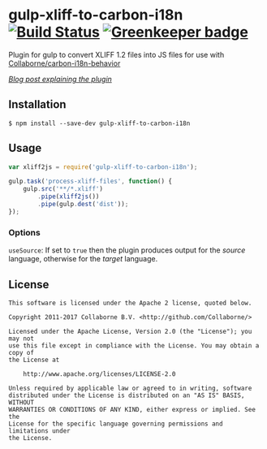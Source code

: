 # gulp-xliff-to-carbon-i18n [![Build Status](https://travis-ci.org/Collaborne/gulp-xliff-to-carbon-i18n.svg?branch=master)](https://travis-ci.org/Collaborne/gulp-xliff-to-carbon-i18n) [![Greenkeeper badge](https://badges.greenkeeper.io/Collaborne/gulp-xliff-to-carbon-i18n.svg)](https://greenkeeper.io/)

Plugin for gulp to convert XLIFF 1.2 files into JS files for use with [Collaborne/carbon-i18n-behavior](https://github.com/Collaborne/carbon-i18n-behavior)

_[Blog post explaining the plugin](https://medium.com/collaborne-engineering/localize-polymer-applications-with-a-translation-agency-b3291b574c85)_

## Installation

	$ npm install --save-dev gulp-xliff-to-carbon-i18n

## Usage

```js
var xliff2js = require('gulp-xliff-to-carbon-i18n');

gulp.task('process-xliff-files', function() {
    gulp.src('**/*.xliff')
        .pipe(xliff2js())
        .pipe(gulp.dest('dist'));
});
```

### Options

`useSource`: If set to `true` then the plugin produces output for the *source* language, otherwise for the *target* language.

## License

    This software is licensed under the Apache 2 license, quoted below.

    Copyright 2011-2017 Collaborne B.V. <http://github.com/Collaborne/>

    Licensed under the Apache License, Version 2.0 (the "License"); you may not
    use this file except in compliance with the License. You may obtain a copy of
    the License at

        http://www.apache.org/licenses/LICENSE-2.0

    Unless required by applicable law or agreed to in writing, software
    distributed under the License is distributed on an "AS IS" BASIS, WITHOUT
    WARRANTIES OR CONDITIONS OF ANY KIND, either express or implied. See the
    License for the specific language governing permissions and limitations under
    the License.
